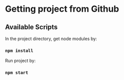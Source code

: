 # Getting project from Github

## Available Scripts

In the project directory, get node modules by:

### `npm install`

Run project by:

### `npm start`
